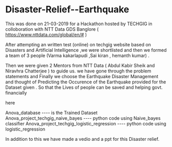 # Disaster-Relief--Earthquake
This was done on 21-03-2019 for a Hackathon  hosted by TECHGIG in colloboration
with NTT Data GDS Banglore ( https://www.nttdata.com/global/en/# )

After attempting an written test (online) on techgig website based on Disasters and 
Artificial Intelligence ,we were shortlisted and then we formed a team of 3 people (Varma kakarlapudi ,Sai kiran , hemanth kumar) . 

Then we were given 2 Mentors from NTT Data ( Abdul Kabir Sheik and Niravhra Chatterjee ) to guide us. 
we have gone through the problem statements  and
Finally we choose the Earthquake Disaster Management and thought of Predicting the Occurence of the Earthquake
provided for the Dataset given . So that the Lives of people can be saved and helping govt. financially 


here

Anova_database                                ----  is the  Trained Dataset 
Anova_project_techgig_naive_bayes             ----  python code using Naive_bayes classifier
Anova_project_techgig_logistic_regression     ----  python code using logistic_regression



In addition to this we have made a vedio and a ppt for this Disaster relief.
